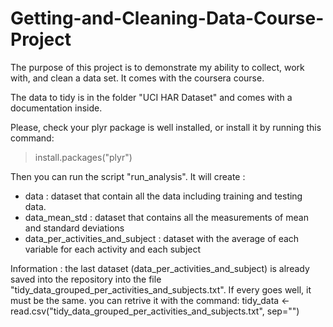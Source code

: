 # Getting-and-Cleaning-Data-Course-Project
The purpose of this project is to demonstrate my ability to collect, work with, and clean a data set. It comes with the coursera course.

The data to tidy is in the folder "UCI HAR Dataset" and comes with a documentation inside.

Please, check your plyr package is well installed, or install it by running this command:
> install.packages("plyr")

Then you can run the script "run_analysis".
It will create :
- data : dataset that contain all the data including training and testing data.
- data_mean_std : dataset that contains all the measurements of mean and standard deviations
- data_per_activities_and_subject : dataset with the average of each variable for each activity and each subject

Information : the last dataset (data_per_activities_and_subject) is already saved into the repository into the 
file "tidy_data_grouped_per_activities_and_subjects.txt". If every goes well, it must be the same.
you can retrive it with the command:
tidy_data <- read.csv("tidy_data_grouped_per_activities_and_subjects.txt", sep="")

